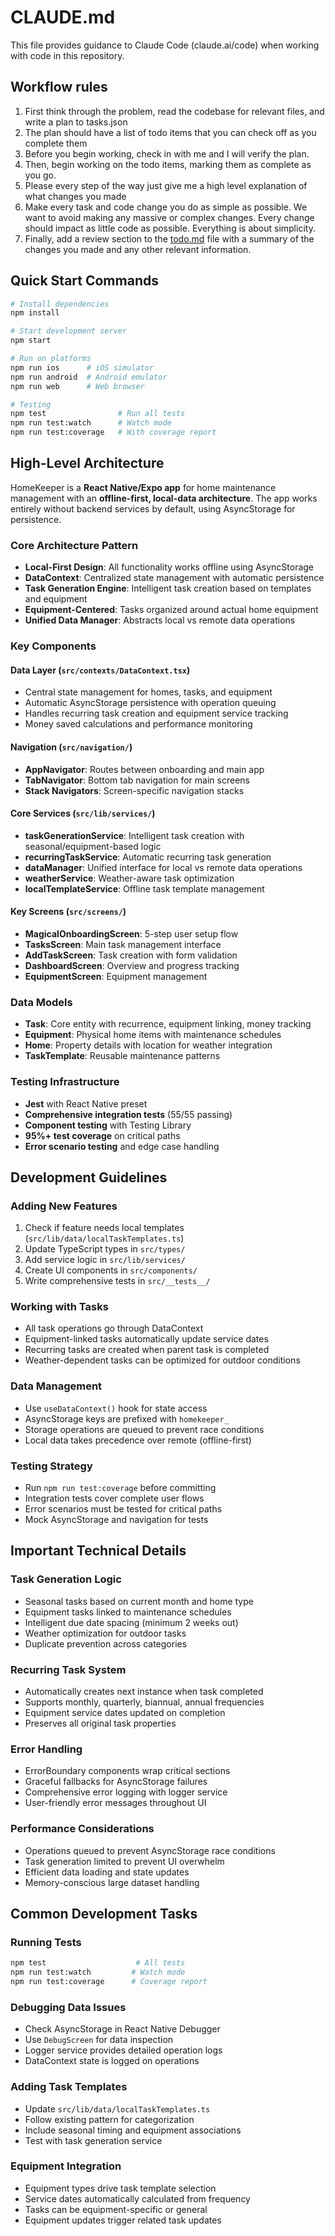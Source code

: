 # CLAUDE.md

This file provides guidance to Claude Code (claude.ai/code) when working with code in this repository.


## Workflow rules
1. First think through the problem, read the codebase for relevant files, and write a plan to tasks.json
2. The plan should have a list of todo items that you can check off as you complete them
3. Before you begin working, check in with me and I will verify the plan.
4. Then, begin working on the todo items, marking them as complete as you go.
5. Please every step of the way just give me a high level explanation of what changes you made
6. Make every task and code change you do as simple as possible. We want to avoid making any massive or complex changes. Every change should impact as little code as possible. Everything is about simplicity.
7. Finally, add a review section to the [todo.md](http://todo.md/) file with a summary of the changes you made and any other relevant information.


## Quick Start Commands

```bash
# Install dependencies
npm install

# Start development server
npm start

# Run on platforms
npm run ios      # iOS simulator
npm run android  # Android emulator
npm run web      # Web browser

# Testing
npm test                # Run all tests
npm run test:watch      # Watch mode
npm run test:coverage   # With coverage report
```

## High-Level Architecture

HomeKeeper is a **React Native/Expo app** for home maintenance management with an **offline-first, local-data architecture**. The app works entirely without backend services by default, using AsyncStorage for persistence.

### Core Architecture Pattern
- **Local-First Design**: All functionality works offline using AsyncStorage
- **DataContext**: Centralized state management with automatic persistence
- **Task Generation Engine**: Intelligent task creation based on templates and equipment
- **Equipment-Centered**: Tasks organized around actual home equipment
- **Unified Data Manager**: Abstracts local vs remote data operations

### Key Components

#### Data Layer (`src/contexts/DataContext.tsx`)
- Central state management for homes, tasks, and equipment
- Automatic AsyncStorage persistence with operation queuing
- Handles recurring task creation and equipment service tracking
- Money saved calculations and performance monitoring

#### Navigation (`src/navigation/`)
- **AppNavigator**: Routes between onboarding and main app
- **TabNavigator**: Bottom tab navigation for main screens
- **Stack Navigators**: Screen-specific navigation stacks

#### Core Services (`src/lib/services/`)
- **taskGenerationService**: Intelligent task creation with seasonal/equipment-based logic
- **recurringTaskService**: Automatic recurring task generation
- **dataManager**: Unified interface for local vs remote data operations
- **weatherService**: Weather-aware task optimization
- **localTemplateService**: Offline task template management

#### Key Screens (`src/screens/`)
- **MagicalOnboardingScreen**: 5-step user setup flow
- **TasksScreen**: Main task management interface
- **AddTaskScreen**: Task creation with form validation
- **DashboardScreen**: Overview and progress tracking
- **EquipmentScreen**: Equipment management

### Data Models
- **Task**: Core entity with recurrence, equipment linking, money tracking
- **Equipment**: Physical home items with maintenance schedules
- **Home**: Property details with location for weather integration
- **TaskTemplate**: Reusable maintenance patterns

### Testing Infrastructure
- **Jest** with React Native preset
- **Comprehensive integration tests** (55/55 passing)
- **Component testing** with Testing Library
- **95%+ test coverage** on critical paths
- **Error scenario testing** and edge case handling

## Development Guidelines

### Adding New Features
1. Check if feature needs local templates (`src/lib/data/localTaskTemplates.ts`)
2. Update TypeScript types in `src/types/`
3. Add service logic in `src/lib/services/`
4. Create UI components in `src/components/`
5. Write comprehensive tests in `src/__tests__/`

### Working with Tasks
- All task operations go through DataContext
- Equipment-linked tasks automatically update service dates
- Recurring tasks are created when parent task is completed
- Weather-dependent tasks can be optimized for outdoor conditions

### Data Management
- Use `useDataContext()` hook for state access
- AsyncStorage keys are prefixed with `homekeeper_`
- Storage operations are queued to prevent race conditions
- Local data takes precedence over remote (offline-first)

### Testing Strategy
- Run `npm run test:coverage` before committing
- Integration tests cover complete user flows
- Error scenarios must be tested for critical paths
- Mock AsyncStorage and navigation for tests

## Important Technical Details

### Task Generation Logic
- Seasonal tasks based on current month and home type
- Equipment tasks linked to maintenance schedules
- Intelligent due date spacing (minimum 2 weeks out)
- Weather optimization for outdoor tasks
- Duplicate prevention across categories

### Recurring Task System
- Automatically creates next instance when task completed
- Supports monthly, quarterly, biannual, annual frequencies
- Equipment service dates updated on completion
- Preserves all original task properties

### Error Handling
- ErrorBoundary components wrap critical sections
- Graceful fallbacks for AsyncStorage failures
- Comprehensive error logging with logger service
- User-friendly error messages throughout UI

### Performance Considerations
- Operations queued to prevent AsyncStorage race conditions
- Task generation limited to prevent UI overwhelm
- Efficient data loading and state updates
- Memory-conscious large dataset handling

## Common Development Tasks

### Running Tests
```bash
npm test                    # All tests
npm run test:watch         # Watch mode
npm run test:coverage      # Coverage report
```

### Debugging Data Issues
- Check AsyncStorage in React Native Debugger
- Use `DebugScreen` for data inspection
- Logger service provides detailed operation logs
- DataContext state is logged on operations

### Adding Task Templates
- Update `src/lib/data/localTaskTemplates.ts`
- Follow existing pattern for categorization
- Include seasonal timing and equipment associations
- Test with task generation service

### Equipment Integration
- Equipment types drive task template selection
- Service dates automatically calculated from frequency
- Tasks can be equipment-specific or general
- Equipment updates trigger related task updates